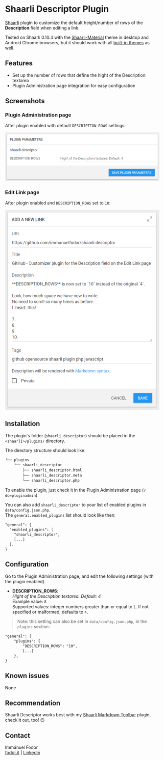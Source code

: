 # Shaarli Descriptor Plugin

[Shaarli](https://github.com/shaarli/Shaarli) plugin to customize the default height/number of rows of the **Description** field when editing a link. 

Tested on Shaarli 0.10.4 with the [Shaarli-Material](https://github.com/kalvn/Shaarli-Material) theme in desktop and Android Chrome browsers, but it should work with all [built-in themes](https://github.com/shaarli/Shaarli/tree/master/tpl/) as well.

## Features

* Set up the number of rows that define the hight of the Description textarea
* Plugin Administration page integration for easy configuration

## Screenshots

### Plugin Administration page

After plugin enabled with default `DESCRIPTION_ROWS` settings:

![Shaarli Descriptor admin settings](screenshots/shaarli-descriptor-admin.png)

### Edit Link page

After plugin enabled and `DESCRIPTION_ROWS` set to `10`:

![Shaarli Descriptor edit link page](screenshots/shaarli-descriptor-editlink.png)

## Installation

The plugin's folder (`shaarli_descriptor`) should be placed in the `<shaarli>/plugins/` directory.

The directory structure should look like:

```bash 
└── plugins
    └── shaarli_descriptor
        ├── shaarli_descriptor.html
        ├── shaarli_descriptor.meta
        └── shaarli_descriptor.php
```

To enable the plugin, just check it in the Plugin Administration page (`?do=pluginadmin`).

You can also add `shaarli_descriptor` to your list of enabled plugins in `data/config.json.php`.\
The `general.enabled_plugins` list should look like then:

```
"general": {
  "enabled_plugins": [
    "shaarli_descriptor",
    [...]
  ],
}
```

## Configuration

Go to the Plugin Administration page, and edit the following settings (with the plugin enabled).

* **DESCRIPTION_ROWS**:\
*Hight of the Description textarea. Default: 4*\
Example value: `8`\
Supported values: integer numbers greater than or equal to `1`. If not specified or malformed, defaults to `4`.

> Note: this setting can also be set in `data/config.json.php`, in the `plugins` section:

```
"general": {
    "plugins": {
        "DESCRIPTION_ROWS": "10",
        [...]
    },
}
```

## Known issues

None

## Recommendation 

Shaarli Descriptor works best with my [Shaarli Markdown Toolbar](https://github.com/immanuelfodor/shaarli-markdown-toolbar) plugin, check it out, too! 😉

## Contact

Immánuel Fodor\
[fodor.it](https://fodor.it/shaarlifactorit) | [Linkedin](https://fodor.it/shaarlifactorin)

